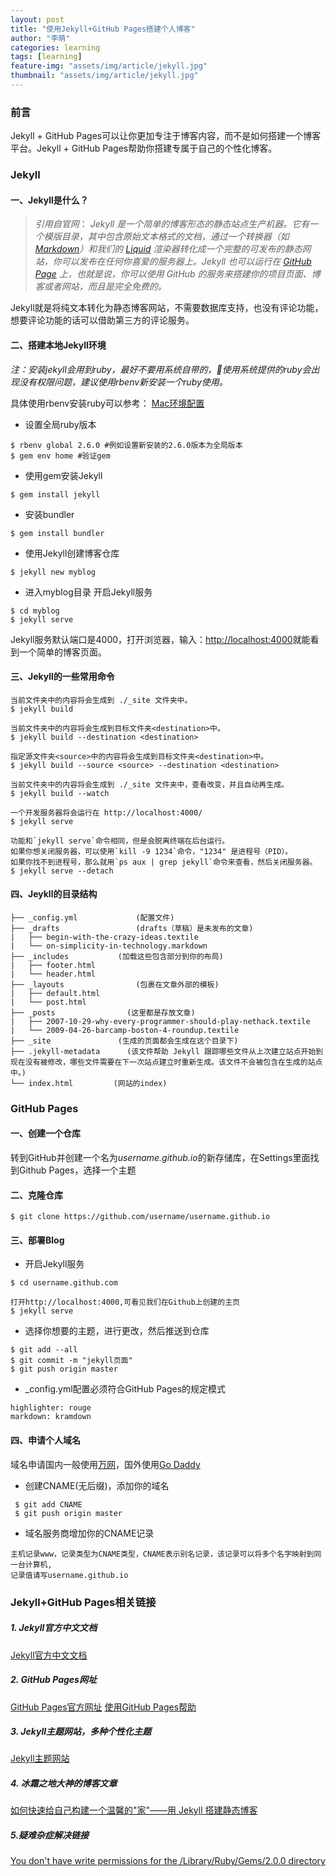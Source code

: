 ```yaml
---
layout: post
title: "使用Jekyll+GitHub Pages搭建个人博客"
author: "李萌"
categories: learning
tags: [learning]
feature-img: "assets/img/article/jekyll.jpg"
thumbnail: "assets/img/article/jekyll.jpg"
---
```


### 前言

Jekyll + GitHub Pages可以让你更加专注于博客内容，而不是如何搭建一个博客平台。Jekyll + GitHub Pages帮助你搭建专属于自己的个性化博客。

### Jekyll

#### 一、Jekyll是什么？

> *引用自官网*：
>  *Jekyll 是一个简单的博客形态的静态站点生产机器。它有一个模版目录，其中包含原始文本格式的文档，通过一个转换器（如 [Markdown](https://link.jianshu.com?t=http%3A%2F%2Fdaringfireball.net%2Fprojects%2Fmarkdown%2F)）和我们的 [Liquid](https://link.jianshu.com?t=https%3A%2F%2Fgithub.com%2FShopify%2Fliquid%2Fwiki) 渲染器转化成一个完整的可发布的静态网站，你可以发布在任何你喜爱的服务器上。Jekyll 也可以运行在 [GitHub Page](https://link.jianshu.com?t=http%3A%2F%2Fpages.github.com%2F) 上，也就是说，你可以使用 GitHub 的服务来搭建你的项目页面、博客或者网站，而且是完全免费的。*

Jekyll就是将纯文本转化为静态博客网站，不需要数据库支持，也没有评论功能，想要评论功能的话可以借助第三方的评论服务。

#### 二、搭建本地Jekyll环境

*注：安装jekyll会用到ruby，最好不要用系统自带的，使用系统提供的ruby会出现没有权限问题，建议使用rbenv新安装一个ruby使用。*

具体使用rbenv安装ruby可以参考：
[Mac环境配置](https://limemg99.club/learning/2019/02/25/Mac%E7%8E%AF%E5%A2%83%E9%85%8D%E7%BD%AE.html)

- 设置全局ruby版本
```
$ rbenv global 2.6.0 #例如设置新安装的2.6.0版本为全局版本
$ gem env home #验证gem
```
- 使用gem安装Jekyll
```
$ gem install jekyll
```
- 安装bundler
```
$ gem install bundler
```
- 使用Jekyll创建博客仓库
```
$ jekyll new myblog
```
- 进入myblog目录 开启Jekyll服务
```
$ cd myblog
$ jekyll serve
```
Jekyll服务默认端口是4000，打开浏览器，输入：[http://localhost:4000](http://localhost:4000)就能看到一个简单的博客页面。

#### 三、Jekyll的一些常用命令
```
当前文件夹中的内容将会生成到 ./_site 文件夹中。
$ jekyll build

当前文件夹中的内容将会生成到目标文件夹<destination>中。
$ jekyll build --destination <destination>

指定源文件夹<source>中的内容将会生成到目标文件夹<destination>中。
$ jekyll build --source <source> --destination <destination>

当前文件夹中的内容将会生成到 ./_site 文件夹中，查看改变，并且自动再生成。
$ jekyll build --watch

一个开发服务器将会运行在 http://localhost:4000/
$ jekyll serve

功能和`jekyll serve`命令相同，但是会脱离终端在后台运行。
如果你想关闭服务器，可以使用`kill -9 1234`命令，"1234" 是进程号（PID）。
如果你找不到进程号，那么就用`ps aux | grep jekyll`命令来查看，然后关闭服务器。
$ jekyll serve --detach

```
#### 四、Jeykll的目录结构
```
├── _config.yml  			(配置文件)
├── _drafts  				(drafts（草稿）是未发布的文章)
|   ├── begin-with-the-crazy-ideas.textile
|   └── on-simplicity-in-technology.markdown
├── _includes 			(加载这些包含部分到你的布局)
|   ├── footer.html
|   └── header.html
├── _layouts 			    (包裹在文章外部的模板)
|   ├── default.html
|   └── post.html
├── _posts 				  (这里都是存放文章)
|   ├── 2007-10-29-why-every-programmer-should-play-nethack.textile
|   └── 2009-04-26-barcamp-boston-4-roundup.textile
├── _site 				(生成的页面都会生成在这个目录下)
├── .jekyll-metadata	  (该文件帮助 Jekyll 跟踪哪些文件从上次建立站点开始到现在没有被修改，哪些文件需要在下一次站点建立时重新生成。该文件不会被包含在生成的站点中。)
└── index.html 		   (网站的index)
```

### GitHub Pages

#### 一、创建一个仓库

转到GitHub并创建一个名为*username.github.io*的新存储库，在Settings里面找到Github Pages，选择一个主题

#### 二、克隆仓库

```
$ git clone https://github.com/username/username.github.io
```

#### 三、部署Blog

- 开启Jekyll服务

```
$ cd username.github.com

打开http://localhost:4000,可看见我们在Github上创建的主页
$ jekyll serve
```

- 选择你想要的主题，进行更改，然后推送到仓库

```
$ git add --all
$ git commit -m "jekyll页面"
$ git push origin master
```

- _config.yml配置必须符合GitHub Pages的规定模式

```
highlighter: rouge
markdown: kramdown
```

#### 四、申请个人域名

域名申请国内一般使用[万网](https://wanwang.aliyun.com/)，国外使用[Go Daddy](https://sg.godaddy.com/)

- 创建CNAME(无后缀)，添加你的域名

 ```
  $ git add CNAME
  $ git push origin master
 ```

- 域名服务商增加你的CNAME记录

```
主机记录www，记录类型为CNAME类型，CNAME表示别名记录，该记录可以将多个名字映射到同一台计算机,
记录值请写username.github.io
```


### Jekyll+GitHub Pages相关链接

##### 1. Jekyll官方中文文档

[Jekyll官方中文文档]( http://jekyllcn.com/docs/home/)

##### 2. GitHub Pages网址

[GitHub Pages官方网址](https://pages.github.com/)  [使用GitHub Pages帮助](https://help.github.com/en/github/working-with-github-pages)

##### 3. Jekyll主题网站，多种个性化主题
[Jekyll主题网站](http://jekyllthemes.org/)

##### 4. 冰霜之地大神的博客文章
[如何快速给自己构建一个温馨的"家"——用 Jekyll 搭建静态博客](https://halfrost.com/jekyll/)

##### 5.疑难杂症解决链接
[You don't have write permissions for the /Library/Ruby/Gems/2.0.0 directory](https://github.com/rbenv/rbenv/issues/938#issuecomment-285342541)